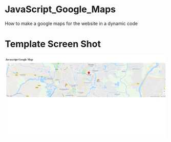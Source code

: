 # JavaScript_Google_Maps
How to make a google maps for the website in a dynamic code
# Template Screen Shot
![alt text](https://github.com/Maxyee/JavaScript_Google_Maps/blob/master/img/ScreenShot.png)
